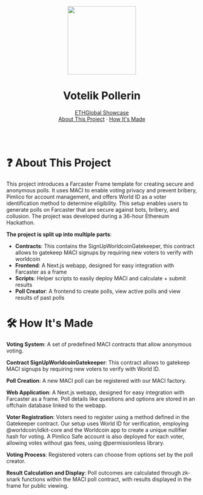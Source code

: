 <div align="center">
	<img src="https://em-content.zobj.net/source/apple/391/bar-chart_1f4ca.png" align="center" width=180 heihgt=180/>
  <h1>Votelik Pollerin</h1>
	<p align="center">
    <a href="https://ethglobal.com/showcase/votelik-pollerin-u0dcs">ETHGlobal Showcase</a>
		<br/>
		<a href="#question-about-this-project">About This Project</a>
		·
		<a href="#hammer_and_wrench-how-its-made">How It's Made</a>
  	</p>
	<br/>
</div>
<br/>

# :question: About This Project
This project introduces a Farcaster Frame template for creating secure and anonymous polls. It uses MACI to enable voting privacy and prevent bribery, Pimlico for account management, and offers World ID as a voter identification method to determine eligibility.
This setup enables users to generate polls on Farcaster that are secure against bots, bribery, and collusion. The project was developed during a 36-hour Ethereum Hackathon.

**The project is split up into multiple parts**:
- **Contracts**: This contains the SignUpWorldcoinGatekeeper, this contract allows to gatekeep MACI signups by requiring new voters to verify with worldcoin
- **Frontend**: A Next.js webapp, designed for easy integration with Farcaster as a frame
- **Scripts**: Helper scripts to easily deploy MACI and calculate + submit results
- **Poll Creator**: A frontend to create polls, view active polls and view results of past polls

# :hammer_and_wrench: How It's Made
**Voting System**: A set of predefined MACI contracts that allow anonymous voting.

**Contract SignUpWorldcoinGatekeeper**: This contract allows to gatekeep MACI signups by requiring new voters to verify with World ID.

**Poll Creation**: A new MACI poll can be registered with our MACI factory.

**Web Application**: A Next.js webapp, designed for easy integration with Farcaster as a frame. Poll details like questions and options are stored in an offchain database linked to the webapp.

**Voter Registration**: Voters need to register using a method defined in the Gatekeeper contract. Our setup uses World ID for verification, employing @worldcoin/idkit-core and the Worldcoin app to create a unique nullifier hash for voting. A Pimlico Safe account is also deployed for each voter, allowing votes without gas fees, using @permissionless library.

**Voting Process**: Registered voters can choose from options set by the poll creator.

**Result Calculation and Display**: Poll outcomes are calculated through zk-snark functions within the MACI poll contract, with results displayed in the frame for public viewing.
